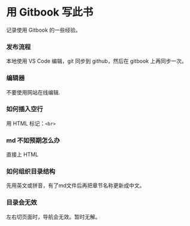 # 用 Gitbook 写此书

记录使用 Gitbook 的一些经验。
<br>

### 发布流程

本地使用 VS Code 编辑，git 同步到 github，然后在 gitbook 上再同步一次。

### 编辑器

不要使用网站在线编辑.

### 如何插入空行

用 HTML 标记：`<br>`

### md 不如预期怎么办

直接上 HTML

### 如何组织目录结构

先用英文或拼音，有了md文件后再把章节名称更新成中文。

### 目录会无效

左右切页面时，导航会无效。暂时无解。